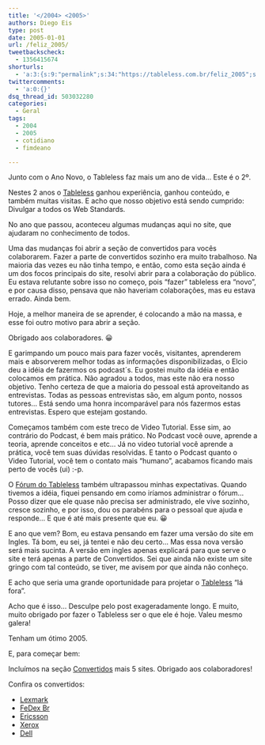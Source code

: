 ```yaml
---
title: '</2004> <2005>'
authors: Diego Eis
type: post
date: 2005-01-01
url: /feliz_2005/
tweetbackscheck:
  - 1356415674
shorturls:
  - 'a:3:{s:9:"permalink";s:34:"https://tableless.com.br/feliz_2005";s:7:"tinyurl";s:26:"https://tinyurl.com/3ed5olt";s:4:"isgd";s:19:"https://is.gd/2qrDqG";}'
twittercomments:
  - 'a:0:{}'
dsq_thread_id: 503032280
categories:
  - Geral
tags:
  - 2004
  - 2005
  - cotidiano
  - fimdeano

---
```

Junto com o Ano Novo, o Tableless faz mais um ano de vida&#8230; Este é o 2º.
  
Nestes 2 anos o [Tableless][1] ganhou experiência, ganhou conteúdo, e também muitas visitas. E acho que nosso objetivo está sendo cumprido: Divulgar a todos os Web Standards.

No ano que passou, aconteceu algumas mudanças aqui no site, que ajudaram no conhecimento de todos.
  
Uma das mudanças foi abrir a seção de convertidos para vocês colaborarem. Fazer a parte de convertidos sozinho era muito trabalhoso. Na maioria das vezes eu não tinha tempo, e então, como esta seção ainda é um dos focos principais do site, resolvi abrir para a colaboração do público. Eu estava relutante sobre isso no começo, pois &#8220;fazer&#8221; tableless era &#8220;novo&#8221;, e por causa disso, pensava que não haveriam colaborações, mas eu estava errado. Ainda bem.
  
Hoje, a melhor maneira de se aprender, é colocando a mão na massa, e esse foi outro motivo para abrir a seção.
  
Obrigado aos colaboradores. 😀

E garimpando um pouco mais para fazer vocês, visitantes, aprenderem mais e absorverem melhor todas as informações disponibilizadas, o Elcio deu a idéia de fazermos os podcast´s. Eu gostei muito da idéia e então colocamos em prática. Não agradou a todos, mas este não era nosso objetivo. Tenho certeza de que a maioria do pessoal está aproveitando as entrevistas. Todas as pessoas entrevistas são, em algum ponto, nossos tutores&#8230; Está sendo uma honra incomparável para nós fazermos estas entrevistas. Espero que estejam gostando.

Começamos também com este treco de Video Tutorial. Esse sim, ao contrário do Podcast, é bem mais prático. No Podcast você ouve, aprende a teoria, aprende conceitos e etc&#8230; Já no video tutorial você aprende a prática, você tem suas dúvidas resolvidas. E tanto o Podcast quanto o Video Tutorial, você tem o contato mais &#8220;humano&#8221;, acabamos ficando mais perto de vocês (ui) :-p.

O [Fórum do Tableless][2] também ultrapassou minhas expectativas. Quando tivemos a idéia, fiquei pensando em como iríamos administrar o fórum&#8230; Posso dizer que ele quase não precisa ser administrado, ele vive sozinho, cresce sozinho, e por isso, dou os parabéns para o pessoal que ajuda e responde&#8230; E que é até mais presente que eu. 😀

E ano que vem? Bom, eu estava pensando em fazer uma versão do site em Ingles. Tá bom, eu sei, já tentei e não deu certo&#8230; Mas essa nova versão será mais sucinta. A versão em ingles apenas explicará para que serve o site e terá apenas a parte de Convertidos. Sei que ainda não existe um site gringo com tal conteúdo, se tiver, me avisem por que ainda não conheço.
  
E acho que seria uma grande oportunidade para projetar o [Tableless][1] &#8220;lá fora&#8221;.

Acho que é isso&#8230; Desculpe pelo post exageradamente longo. E muito, muito obrigado por fazer o Tableless ser o que ele é hoje. Valeu mesmo galera!

Tenham um ótimo 2005.

E, para começar bem:
  
Incluímos na seção [Convertidos][3] mais 5 sites. Obrigado aos colaboradores!

Confira os convertidos:

  * [Lexmark][4]
  * [FeDex Br][5]
  * [Ericsson][6]
  * [Xerox][7]
  * [Dell][8]

 [1]: https://tableless.com.br/
 [2]: https://tableless.com.br/forum/
 [3]: https://tableless.com.br/convertidos
 [4]: https://tableless.com.br/convertidos#lexmark
 [5]: https://tableless.com.br/convertidos#fedexbr
 [6]: https://tableless.com.br/convertidos#ericsson
 [7]: https://tableless.com.br/convertidos#xerox
 [8]: https://tableless.com.br/convertidos#dell